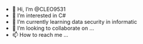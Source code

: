 - 👋 Hi, I’m @CLEO9531
- 👀 I’m interested in C#
- 🌱 I’m currently learning data security in informatic
- 💞️ I’m looking to collaborate on ...
- 📫 How to reach me ...

<!---
CLEO9531/CLEO9531 is a ✨ special ✨ repository because its `README.md` (this file) appears on your GitHub profile.
You can click the Preview link to take a look at your changes.
--->
